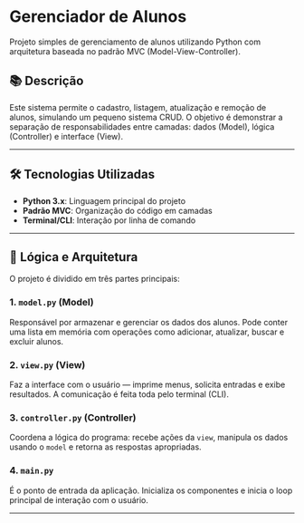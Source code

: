 # Gerenciador de Alunos

Projeto simples de gerenciamento de alunos utilizando Python com arquitetura baseada no padrão MVC (Model-View-Controller).

## 📚 Descrição

Este sistema permite o cadastro, listagem, atualização e remoção de alunos, simulando um pequeno sistema CRUD. O objetivo é demonstrar a separação de responsabilidades entre camadas: dados (Model), lógica (Controller) e interface (View).

---

## 🛠️ Tecnologias Utilizadas

- **Python 3.x**: Linguagem principal do projeto
- **Padrão MVC**: Organização do código em camadas
- **Terminal/CLI**: Interação por linha de comando

---

## 🧠 Lógica e Arquitetura

O projeto é dividido em três partes principais:

### 1. `model.py` (Model)
Responsável por armazenar e gerenciar os dados dos alunos. Pode conter uma lista em memória com operações como adicionar, atualizar, buscar e excluir alunos.

### 2. `view.py` (View)
Faz a interface com o usuário — imprime menus, solicita entradas e exibe resultados. A comunicação é feita toda pelo terminal (CLI).

### 3. `controller.py` (Controller)
Coordena a lógica do programa: recebe ações da `view`, manipula os dados usando o `model` e retorna as respostas apropriadas.

### 4. `main.py`
É o ponto de entrada da aplicação. Inicializa os componentes e inicia o loop principal de interação com o usuário.

---
